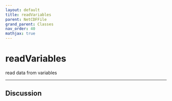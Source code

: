 ```yaml
---
layout: default
title: readVariables
parent: NetCDFFile
grand_parent: Classes
nav_order: 40
mathjax: true
---
```


#  readVariables

read data from variables


---

## Discussion

  
